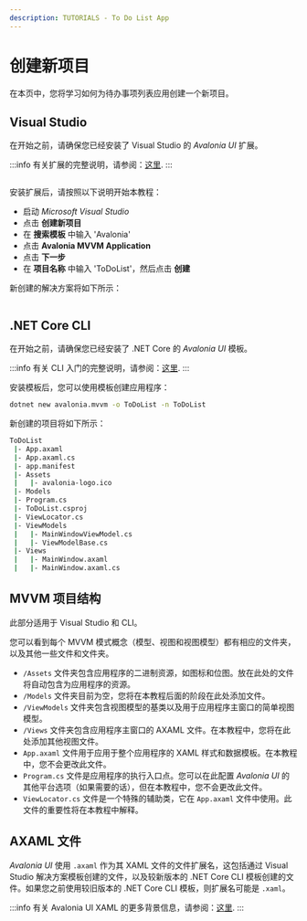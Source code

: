 ```yaml
---
description: TUTORIALS - To Do List App
---
```


# 创建新项目

在本页中，您将学习如何为待办事项列表应用创建一个新项目。

## Visual Studio

在开始之前，请确保您已经安装了 Visual Studio 的 _Avalonia UI_ 扩展。

:::info
有关扩展的完整说明，请参阅：[这里](../../get-started/install-the-avalonia-extension.md).
:::

<div style={{textAlign: 'center'}}>
  <img src="/img/gitbook-import/assets/image (43).png" alt=""/>
</div>

<figure><figcaption></figcaption></figure>

安装扩展后，请按照以下说明开始本教程：

- 启动 _Microsoft Visual Studio_
- 点击 **创建新项目**
- 在 **搜索模板** 中输入 'Avalonia'
- 点击 **Avalonia MVVM Application**
- 点击 **下一步**
- 在 **项目名称** 中输入 'ToDoList'，然后点击 **创建**

新创建的解决方案将如下所示：

<div style={{textAlign: 'center'}}>
  <img src="/img/gitbook-import/assets/image (3) (1) (1).png" alt=""/>
</div>

## .NET Core CLI

在开始之前，请确保您已经安装了 .NET Core 的 _Avalonia UI_ 模板。

:::info
有关 CLI 入门的完整说明，请参阅：[这里](../../get-started/getting-started.md).
:::

安装模板后，您可以使用模板创建应用程序：

```bash
dotnet new avalonia.mvvm -o ToDoList -n ToDoList
```

新创建的项目将如下所示：

```bash
ToDoList
 |- App.axaml
 |- App.axaml.cs
 |- app.manifest
 |- Assets
 |   |- avalonia-logo.ico
 |- Models 
 |- Program.cs
 |- ToDoList.csproj
 |- ViewLocator.cs
 |- ViewModels
 |   |- MainWindowViewModel.cs
 |   |- ViewModelBase.cs
 |- Views
 |   |- MainWindow.axaml
 |   |- MainWindow.axaml.cs
```

## MVVM 项目结构

此部分适用于 Visual Studio 和 CLI。

您可以看到每个 MVVM 模式概念（模型、视图和视图模型）都有相应的文件夹，以及其他一些文件和文件夹。

* `/Assets` 文件夹包含应用程序的二进制资源，如图标和位图。放在此处的文件将自动包含为应用程序的资源。
* `/Models` 文件夹目前为空，您将在本教程后面的阶段在此处添加文件。
* `/ViewModels` 文件夹包含视图模型的基类以及用于应用程序主窗口的简单视图模型。
* `/Views` 文件夹包含应用程序主窗口的 AXAML 文件。在本教程中，您将在此处添加其他视图文件。
* `App.axaml` 文件用于应用于整个应用程序的 XAML 样式和数据模板。在本教程中，您不会更改此文件。
* `Program.cs` 文件是应用程序的执行入口点。您可以在此配置 _Avalonia UI_ 的其他平台选项（如果需要的话），但在本教程中，您不会更改此文件。
* `ViewLocator.cs` 文件是一个特殊的辅助类，它在 `App.axaml` 文件中使用。此文件的重要性将在本教程中解释。

## AXAML 文件

_Avalonia UI_ 使用 `.axaml` 作为其 XAML 文件的文件扩展名，这包括通过 Visual Studio 解决方案模板创建的文件，以及较新版本的 .NET Core CLI 模板创建的文件。如果您之前使用较旧版本的 .NET Core CLI 模板，则扩展名可能是 `.xaml`。

:::info
有关 Avalonia UI XAML 的更多背景信息，请参阅：[这里](../../basics/user-interface/introduction-to-xaml.md).
:::
